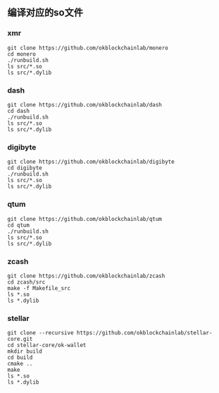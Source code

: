 ## 编译对应的so文件

### xmr
```
git clone https://github.com/okblockchainlab/monero
cd monero
./runbuild.sh
ls src/*.so
ls src/*.dylib
```

### dash
```
git clone https://github.com/okblockchainlab/dash
cd dash
./runbuild.sh
ls src/*.so
ls src/*.dylib
```

### digibyte
```
git clone https://github.com/okblockchainlab/digibyte
cd digibyte
./runbuild.sh
ls src/*.so
ls src/*.dylib
```

### qtum
```
git clone https://github.com/okblockchainlab/qtum
cd qtum
./runbuild.sh
ls src/*.so
ls src/*.dylib
```
### zcash
```
git clone https://github.com/okblockchainlab/zcash
cd zcash/src
make -f Makefile_src
ls *.so
ls *.dylib
```

### stellar
```
git clone --recursive https://github.com/okblockchainlab/stellar-core.git
cd stellar-core/ok-wallet
mkdir build
cd build
cmake ..
make
ls *.so
ls *.dylib
```
